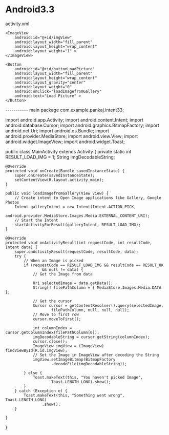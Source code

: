 # Android3.3
activity.xml
  <?xml version="1.0" encoding="utf-8"?>
<LinearLayout xmlns:android="http://schemas.android.com/apk/res/android"
    android:layout_width="fill_parent"
    android:layout_height="fill_parent"
    android:orientation="vertical" >
 
    <ImageView
        android:id="@+id/imgView"
        android:layout_width="fill_parent"
        android:layout_height="wrap_content"
        android:layout_weight="1" >
    </ImageView>
 
    <Button
        android:id="@+id/buttonLoadPicture"
        android:layout_width="fill_parent"
        android:layout_height="wrap_content"
        android:layout_gravity="center"
        android:layout_weight="0"
        android:onClick="loadImagefromGallery"
        android:text="Load Picture" >
    </Button>
 
</LinearLayout>
-----------
main
  package com.example.pankaj.intent33;

import android.app.Activity;
import android.content.Intent;
import android.database.Cursor;
import android.graphics.BitmapFactory;
import android.net.Uri;
import android.os.Bundle;
import android.provider.MediaStore;
import android.view.View;
import android.widget.ImageView;
import android.widget.Toast;

public class MainActivity extends Activity {
    private static int RESULT_LOAD_IMG = 1;
    String imgDecodableString;

    @Override
    protected void onCreate(Bundle savedInstanceState) {
        super.onCreate(savedInstanceState);
        setContentView(R.layout.activity_main);
    }

    public void loadImagefromGallery(View view) {
        // Create intent to Open Image applications like Gallery, Google Photos
        Intent galleryIntent = new Intent(Intent.ACTION_PICK,
                android.provider.MediaStore.Images.Media.EXTERNAL_CONTENT_URI);
        // Start the Intent
        startActivityForResult(galleryIntent, RESULT_LOAD_IMG);
    }

    @Override
    protected void onActivityResult(int requestCode, int resultCode, Intent data) {
        super.onActivityResult(requestCode, resultCode, data);
        try {
            // When an Image is picked
            if (requestCode == RESULT_LOAD_IMG && resultCode == RESULT_OK
                    && null != data) {
                // Get the Image from data

                Uri selectedImage = data.getData();
                String[] filePathColumn = { MediaStore.Images.Media.DATA };

                // Get the cursor
                Cursor cursor = getContentResolver().query(selectedImage,
                        filePathColumn, null, null, null);
                // Move to first row
                cursor.moveToFirst();

                int columnIndex = cursor.getColumnIndex(filePathColumn[0]);
                imgDecodableString = cursor.getString(columnIndex);
                cursor.close();
                ImageView imgView = (ImageView) findViewById(R.id.imgView);
                // Set the Image in ImageView after decoding the String
                imgView.setImageBitmap(BitmapFactory
                        .decodeFile(imgDecodableString));

            } else {
                Toast.makeText(this, "You haven't picked Image",
                        Toast.LENGTH_LONG).show();
            }
        } catch (Exception e) {
            Toast.makeText(this, "Something went wrong", Toast.LENGTH_LONG)
                    .show();
        }

    }

}
